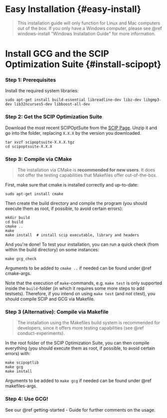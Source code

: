 # Easy Installation {#easy-install}

> This installation guide will only function for Linux and Mac computers out of the box. 
> If you only have a Windows computer, please see @ref windows-install "Windows Installation Guide" for more information.  

# Install GCG and the SCIP Optimization Suite {#install-scipopt}
### Step 1: Prerequisites
Install the required system libraries:

    sudo apt-get install build-essential libreadline-dev libz-dev libgmp3-dev lib32ncurses5-dev libboost-all-dev


### Step 2: Get the SCIP Optimization Suite
Download the most recent SCIPOptSuite from the [SCIP Page](https://scipopt.org/index.php#download).
Unzip it and go into the folder, replacing `X.X.X` by the version you downloaded.

    tar xvzf scipoptsuite-X.X.X.tgz
    cd scipoptsuite-X.X.X


### Step 3: Compile via CMake
> The installation via CMake is **recommended for new users**. It does
> not offer the testing capabilities that Makefiles offer out-of-the-box.

First, make sure that cmake is installed correctly and up-to-date:

    sudo apt-get install cmake

Then create the build directory and compile the program
(you should execute them as root, if possible, to avoid certain errors):

    mkdir build
    cd build
    cmake ..
    make
    make install  # install scip executable, library and headers

And you're done! To test your installation, you can run a quick check 
(from within the build directory) on some instances:

    make gcg_check

Arguments to be added to `cmake ..` if needed can be found under @ref cmake-args.

Note that the execution of `make`-commands, e.g. `make test` is only supported
inside the `build`-folder (in which it requires some more steps to add testsets).
Therefore, if you intend on using `make test` (and not ctest), you should compile
SCIP and GCG via Makefile.

### Step 3 (Alternative): Compile via Makefile
> The installation using the Makefiles build system is recommended for developers,
> since it offers more testing capabilities (see @ref conduct-experiments).

In the root folder of the SCIP Optimization Suite, you can then compile everything
(you should execute them as root, if possible, to avoid certain errors) with:

    make scipoptlib
    make gcg
    make install

Arguments to be added to `make gcg` if needed can be found under @ref makefiles-args.

### Step 4: Use GCG!
See our @ref getting-started - Guide for further comments on the usage.
